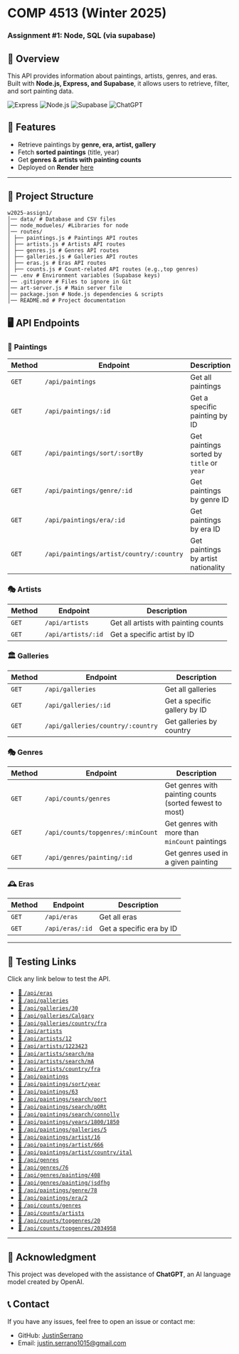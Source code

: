 # COMP 4513 (Winter 2025)

### Assignment #1: Node, SQL (via supabase)

## 🎨 Overview

This API provides information about paintings, artists, genres, and eras. Built with **Node.js, Express, and Supabase**, it allows users to retrieve, filter, and sort painting data.

![Express](https://img.shields.io/npm/v/express?color=000000&label=Express.js&logo=express&style=for-the-badge)
![Node.js](https://img.shields.io/badge/Node.js-18.20.7-339933?style=for-the-badge&logo=node.js&logoColor=white)
![Supabase](https://img.shields.io/badge/Supabase-2.49.0-3ECF8E?style=for-the-badge&logo=supabase&logoColor=white)
![ChatGPT](https://img.shields.io/badge/Powered_by-ChatGPT-412991?style=for-the-badge&logo=openai&logoColor=white)

## 🚀 Features

- Retrieve paintings by **genre, era, artist, gallery**
- Fetch **sorted paintings** (title, year)
- Get **genres & artists with painting counts**
- Deployed on **Render** [here](https://comp-4513-assignment-1-qgjq.onrender.com/)

---

## 📂 **Project Structure**

```
w2025-assign1/ 
│── data/ # Database and CSV files
│── node_modueles/ #Libraries for node
│── routes/ 
│ ├── paintings.js # Paintings API routes 
│ ├── artists.js # Artists API routes 
│ ├── genres.js # Genres API routes 
│ ├── galleries.js # Galleries API routes 
│ ├── eras.js # Eras API routes 
│ ├── counts.js # Count-related API routes (e.g.,top genres) 
│── .env # Environment variables (Supabase keys) 
│── .gitignore # Files to ignore in Git  
│── art-server.js # Main server file 
│── package.json # Node.js dependencies & scripts
│── README.md # Project documentation
```

## 🖥️ **API Endpoints**

### 🎨 **Paintings**

| Method | Endpoint                                 | Description                               |
| ------ | ---------------------------------------- | ----------------------------------------- |
| `GET`  | `/api/paintings`                         | Get all paintings                         |
| `GET`  | `/api/paintings/:id`                     | Get a specific painting by ID             |
| `GET`  | `/api/paintings/sort/:sortBy`            | Get paintings sorted by `title` or `year` |
| `GET`  | `/api/paintings/genre/:id`               | Get paintings by genre ID                 |
| `GET`  | `/api/paintings/era/:id`                 | Get paintings by era ID                   |
| `GET`  | `/api/paintings/artist/country/:country` | Get paintings by artist nationality       |

### 🎭 **Artists**

| Method | Endpoint           | Description                          |
| ------ | ------------------ | ------------------------------------ |
| `GET`  | `/api/artists`     | Get all artists with painting counts |
| `GET`  | `/api/artists/:id` | Get a specific artist by ID          |

### 🏛️ **Galleries**

| Method | Endpoint                          | Description                  |
| ------ | --------------------------------- | ---------------------------- |
| `GET`  | `/api/galleries`                  | Get all galleries            |
| `GET`  | `/api/galleries/:id`              | Get a specific gallery by ID |
| `GET`  | `/api/galleries/country/:country` | Get galleries by country     |

### 🎭 **Genres**

| Method | Endpoint                          | Description                                             |
| ------ | --------------------------------- | ------------------------------------------------------- |
| `GET`  | `/api/counts/genres`              | Get genres with painting counts (sorted fewest to most) |
| `GET`  | `/api/counts/topgenres/:minCount` | Get genres with more than `minCount` paintings          |
| `GET`  | `/api/genres/painting/:id`        | Get genres used in a given painting                     |

### 🕰️ **Eras**

| Method | Endpoint        | Description              |
| ------ | --------------- | ------------------------ |
| `GET`  | `/api/eras`     | Get all eras             |
| `GET`  | `/api/eras/:id` | Get a specific era by ID |

---

## 🔗 **Testing Links**
Click any link below to test the API.

- [🔗 `/api/eras`](https://comp-4513-assignment-1-qgjq.onrender.com/api/eras)
- [🔗 `/api/galleries`](https://your-api-url.onrender.com/api/galleries)
- [🔗 `/api/galleries/30`](https://your-api-url.onrender.com/api/galleries/30)
- [🔗 `/api/galleries/Calgary`](https://your-api-url.onrender.com/api/galleries/Calgary)
- [🔗 `/api/galleries/country/fra`](https://your-api-url.onrender.com/api/galleries/country/fra)
- [🔗 `/api/artists`](https://your-api-url.onrender.com/api/artists)
- [🔗 `/api/artists/12`](https://your-api-url.onrender.com/api/artists/12)
- [🔗 `/api/artists/1223423`](https://your-api-url.onrender.com/api/artists/1223423)
- [🔗 `/api/artists/search/ma`](https://your-api-url.onrender.com/api/artists/search/ma)
- [🔗 `/api/artists/search/mA`](https://your-api-url.onrender.com/api/artists/search/mA)
- [🔗 `/api/artists/country/fra`](https://your-api-url.onrender.com/api/artists/country/fra)
- [🔗 `/api/paintings`](https://your-api-url.onrender.com/api/paintings)
- [🔗 `/api/paintings/sort/year`](https://your-api-url.onrender.com/api/paintings/sort/year)
- [🔗 `/api/paintings/63`](https://your-api-url.onrender.com/api/paintings/63)
- [🔗 `/api/paintings/search/port`](https://your-api-url.onrender.com/api/paintings/search/port)
- [🔗 `/api/paintings/search/pORt`](https://your-api-url.onrender.com/api/paintings/search/pORt)
- [🔗 `/api/paintings/search/connolly`](https://your-api-url.onrender.com/api/paintings/search/connolly)
- [🔗 `/api/paintings/years/1800/1850`](https://your-api-url.onrender.com/api/paintings/years/1800/1850)
- [🔗 `/api/paintings/galleries/5`](https://your-api-url.onrender.com/api/paintings/galleries/5)
- [🔗 `/api/paintings/artist/16`](https://your-api-url.onrender.com/api/paintings/artist/16)
- [🔗 `/api/paintings/artist/666`](https://your-api-url.onrender.com/api/paintings/artist/666)
- [🔗 `/api/paintings/artist/country/ital`](https://your-api-url.onrender.com/api/paintings/artist/country/ital)
- [🔗 `/api/genres`](https://your-api-url.onrender.com/api/genres)
- [🔗 `/api/genres/76`](https://your-api-url.onrender.com/api/genres/76)
- [🔗 `/api/genres/painting/408`](https://your-api-url.onrender.com/api/genres/painting/408)
- [🔗 `/api/genres/painting/jsdfhg`](https://your-api-url.onrender.com/api/genres/painting/jsdfhg)
- [🔗 `/api/paintings/genre/78`](https://your-api-url.onrender.com/api/paintings/genre/78)
- [🔗 `/api/paintings/era/2`](https://your-api-url.onrender.com/api/paintings/era/2)
- [🔗 `/api/counts/genres`](https://your-api-url.onrender.com/api/counts/genres)
- [🔗 `/api/counts/artists`](https://your-api-url.onrender.com/api/counts/artists)
- [🔗 `/api/counts/topgenres/20`](https://your-api-url.onrender.com/api/counts/topgenres/20)
- [🔗 `/api/counts/topgenres/2034958`](https://your-api-url.onrender.com/api/counts/topgenres/2034958)

---

## 📜 Acknowledgment

This project was developed with the assistance of **ChatGPT**, an AI language model created by OpenAI.

## 📞 Contact

If you have any issues, feel free to open an issue or contact me:

- GitHub: [JustinSerrano](https://github.com/JustinSerrano)
- Email: justin.serrano1015@gmail.com
